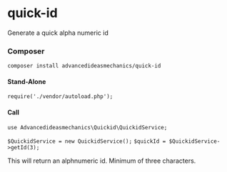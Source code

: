 # quick-id
Generate a quick alpha numeric id

### Composer ###

`composer install advancedideasmechanics/quick-id`

#### Stand-Alone ####

`require('./vendor/autoload.php');`

#### Call ####

`use Advancedideasmechanics\Quickid\QuickidService;`

`$QuickidService = new QuickidService();`
`$quickId = $QuickidService->getId(3);`

This will return an alphnumeric id. Minimum of three characters.